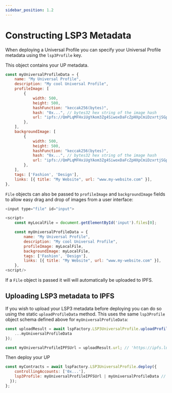 ```yaml
---
sidebar_position: 1.2
---
```


# Constructing LSP3 Metadata

When deploying a Universal Profile you can specify your Universal Profile metadata using the `lsp3Profile` key.


This object contains your UP metadata. 

```javascript
const myUniversalProfileData = {
    name: "My Universal Profile",
    description: "My cool Universal Profile",
    profileImage: [
        {
            width: 500,
            height: 500,
            hashFunction: "keccak256(bytes)",
            hash: "0x...", // bytes32 hex string of the image hash
            url: "ipfs://QmPLqMFHxiUgYAom3Zg4SiwoxDaFcZpHXpCmiDzxrtjSGp",
        },
    ],
    backgroundImage: [
        {
            width: 500,
            height: 500,
            hashFunction: "keccak256(bytes)",
            hash: "0x...", // bytes32 hex string of the image hash
            url: "ipfs://QmPLqMFHxiUgYAom3Zg4SiwoxDaFcZpHXpCmiDzxrtjSGp",
        },
    ],
    tags: ['Fashion', 'Design'],
    links: [{ title: "My Website", url: "www.my-website.com" }],
},
```

`File` objects can also be passed to `profileImage` and `backgroundImage` fields to allow easy drag and drop of images from a user interface:

```javascript
<input type="file" id="input">

<script>
    const myLocalFile = document.getElementById('input').files[0];

    const myUniversalProfileData = {
        name: "My Universal Profile",
        description: "My cool Universal Profile",
        profileImage: myLocalFile,
        backgroundImage: myLocalFile,
        tags: ['Fashion', 'Design'],
        links: [{ title: "My Website", url: "www.my-website.com" }],
    },
<script/>
```

If a `File` object is passed it will will automatically be uploaded to IPFS.

## Uploading LSP3 metadata to IPFS


If you wish to upload your LSP3 metadata before deploying you can do so using the static `uploadProfileData` method. This uses the same `lsp3Profile` object schema defined above for `myUniversalProfileData`:

```javascript
const uploadResult = await lspFactory.LSP3UniversalProfile.uploadProfileData({
    ...myUniversalProfileData
});

const myUniversalProfileIPFSUrl = uploadResult.url; // 'https://ipfs.lukso.network/ipfs/QmPzUfdKhY6vfcTNDnitwKnnpm5GqjYSmw9todNVmi4bqy'
```

Then deploy your UP  

```javascript
const myContracts = await lspFactory.LSP3UniversalProfile.deploy({
    controllingAccounts: ['0x...'],
    lsp3Profile: myUniversalProfileIPFSUrl | myUniversalProfileData // LSP3 Metadata object or IPFS URL
  });
};
```
